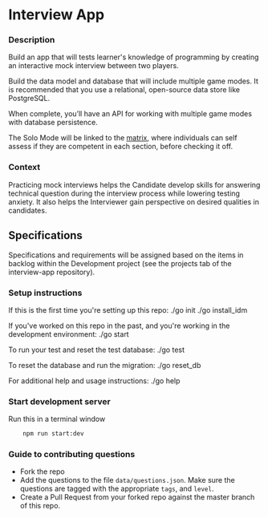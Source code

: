 # Interview App

### Description
Build an app that will tests learner's knowledge of programming by creating an interactive mock interview between two players.

Build the data model and database that will include multiple game modes. It is recommended that you use a relational, open-source data store like PostgreSQL.

When complete, you’ll have an API for working with multiple game modes with database persistence.

The Solo Mode will be linked to the	[matrix](http://matrix.apps.learnersguild.org/), where individuals can self assess if they are competent in each section, before checking it off.

### Context
Practicing mock interviews helps the Candidate develop skills for answering technical question during the interview process while lowering testing anxiety. It also helps the Interviewer gain perspective on desired qualities in candidates.

## Specifications
Specifications and requirements will be assigned based on the items in backlog within the Development project (see the projects tab of the interview-app repository).

### Setup instructions
If this is the first time you're setting up this repo:
./go init
./go install_idm

If you've worked on this repo in the past, and you're working in the development environment:
./go start

To run your test and reset the test database:
./go test

To reset the database and run the migration:
./go reset_db

For additional help and usage instructions:
./go help

### Start development server
Run this in a terminal window
```bash
    npm run start:dev
```

### Guide to contributing questions
- Fork the repo
- Add the questions to the file `data/questions.json`. Make sure the questions are tagged with the appropriate `tags`, and `level`.
- Create a Pull Request from your forked repo against the master branch of this repo.
